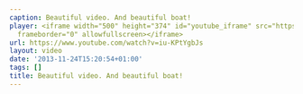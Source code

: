 ```yaml
---
caption: Beautiful video. And beautiful boat!
player: <iframe width="500" height="374" id="youtube_iframe" src="https://www.youtube.com/embed/iu-KPtYgbJs?feature=oembed&amp;enablejsapi=1&amp;origin=https://safe.txmblr.com&amp;wmode=opaque"
  frameborder="0" allowfullscreen></iframe>
url: https://www.youtube.com/watch?v=iu-KPtYgbJs
layout: video
date: '2013-11-24T15:20:54+01:00'
tags: []
title: Beautiful video. And beautiful boat!
---
```

